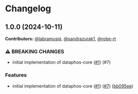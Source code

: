 # Changelog

## 1.0.0 (2024-10-11)

**Contributors:** 
[@labramusiq](https://github.com/labramusiq),
[@sandrazurak1](https://github.com/sandrazurak1),
[@robe-rt](https://github.com/robe-rt)

### ⚠ BREAKING CHANGES

* initial implementation of dataphos-core ([#1](https://github.com/dataphos/dataphos-core/issues/1)) (#7)

### Features

* initial implementation of dataphos-core ([#1](https://github.com/dataphos/dataphos-core/issues/1)) ([#7](https://github.com/dataphos/dataphos-core/issues/7)) ([bb095ee](https://github.com/dataphos/dataphos-core/commit/bb095eea2cb9a5931cce3658cca81d3890ddb0ef))
